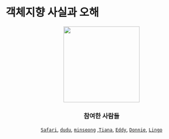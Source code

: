 # 객체지향 사실과 오해

<div align="center">  
    <img src = "https://user-images.githubusercontent.com/91936941/165431972-b0b90126-d5a1-4a24-b18b-5ebabe656505.png" width="200px"> 


### 참여한 사람들
[`Safari`](https://github.com/saafaaari), [`dudu`](https://github.com/FirstDo), [`minseong`](https://github.com/Minseong-yagom)
    ,[`Tiana`](https://github.com/Kim-TaeHyun-A), [`Eddy`](https://github.com/kimkyunghun3), [`Donnie`](https://github.com/westeastyear), [`Lingo`](https://github.com/llingo)
</div>



